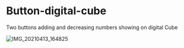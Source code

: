# Button-digital-cube

Two buttons adding and decreasing numbers showing on digital Cube

![IMG_20210413_164825](https://user-images.githubusercontent.com/75357598/114525270-8ec1b480-9c78-11eb-8087-979ae4c8e670.jpg)

